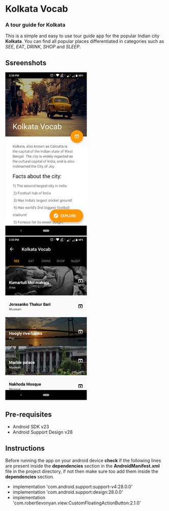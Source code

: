 # Kolkata Vocab
### A tour guide for Kolkata
This is a simple and easy to use tour guide app for the popular Indian city **Kolkata**.
You can find all popular places differentiated in categories such as *SEE*, *EAT*, *DRINK*, *SHOP* and *SLEEP*.

## Ssreenshots

<img src="Screenshot1.png" width="256">

<img src="Screenshot2.png" width="256">

## Pre-requisites
* Android SDK v23
* Android Support Design v28

## Instructions
Before running the app on your android device **check** if the following lines are present inside the **dependencies** section in the **AndroidManifest.xml** file in the project directory, if not then make sure too add them inside the **dependencies** section.

* implementation 'com.android.support:support-v4:28.0.0'
* implementation 'com.android.support:design:28.0.0'
* implementation 'com.robertlevonyan.view:CustomFloatingActionButton:2.1.0'